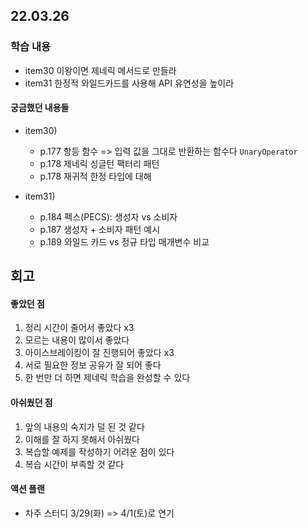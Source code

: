 ## 22.03.26

### 학습 내용 
 - item30 이왕이면 제네릭 메서드로 만들라
 - item31 한정적 와일드카드를 사용해 API 유연성을 높이라

#### 궁금했던 내용들
- item30) 
  - p.177 항등 함수 => 입력 값을 그대로 반환하는 함수다 `UnaryOperator`
  - p.178 제네릭 싱글턴 팩터리 패턴 
  - p.178 재귀적 한정 타입에 대해

- item31)
  - p.184 펙스(PECS): 생성자 vs 소비자
  - p.187 생성자 + 소비자 패턴 예시 
  - p.189 와일드 카드 vs 정규 타입 매개변수 비교 

## 회고 

#### 좋았던 점 
1) 정리 시간이 줄어서 좋았다 x3
2) 모르는 내용이 많이서 좋았다
3) 아이스브레이킹이 잘 진행되어 좋았다 x3
4) 서로 필요한 정보 공유가 잘 되어 좋다 
5) 한 번만 더 하면 제네릭 학습을 완성할 수 있다

#### 아쉬웠던 점
1) 앞의 내용의 숙지가 덜 된 것 같다
2) 이해를 잘 하지 못해서 아쉬웠다 
3) 복습할 예제를 작성하기 어려운 점이 있다
4) 복습 시간이 부족할 것 같다 

#### 액션 플랜
- 차주 스터디 3/29(화) => 4/1(토)로 연기 

